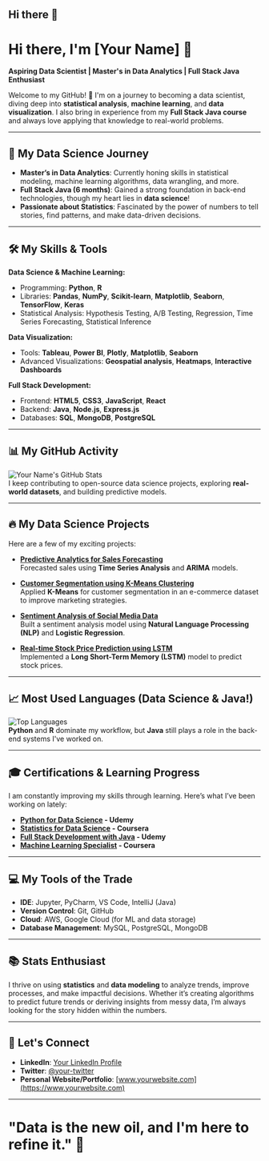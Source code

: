 ## Hi there 👋

# Hi there, I'm [Your Name] 👋  
**Aspiring Data Scientist | Master's in Data Analytics | Full Stack Java Enthusiast**

Welcome to my GitHub! 🌱 I'm on a journey to becoming a data scientist, diving deep into **statistical analysis**, **machine learning**, and **data visualization**. I also bring in experience from my **Full Stack Java course** and always love applying that knowledge to real-world problems.

---

## 🚀 My Data Science Journey
- **Master’s in Data Analytics**: Currently honing skills in statistical modeling, machine learning algorithms, data wrangling, and more.
- **Full Stack Java (6 months)**: Gained a strong foundation in back-end technologies, though my heart lies in **data science**!
- **Passionate about Statistics**: Fascinated by the power of numbers to tell stories, find patterns, and make data-driven decisions.

---

## 🛠️ My Skills & Tools
**Data Science & Machine Learning:**
- Programming: **Python**, **R**
- Libraries: **Pandas**, **NumPy**, **Scikit-learn**, **Matplotlib**, **Seaborn**, **TensorFlow**, **Keras**
- Statistical Analysis: Hypothesis Testing, A/B Testing, Regression, Time Series Forecasting, Statistical Inference

**Data Visualization:**
- Tools: **Tableau**, **Power BI**, **Plotly**, **Matplotlib**, **Seaborn**
- Advanced Visualizations: **Geospatial analysis**, **Heatmaps**, **Interactive Dashboards**

**Full Stack Development:**
- Frontend: **HTML5**, **CSS3**, **JavaScript**, **React**
- Backend: **Java**, **Node.js**, **Express.js**
- Databases: **SQL**, **MongoDB**, **PostgreSQL**

---

## 📊 My GitHub Activity  
![Your Name's GitHub Stats](https://github-readme-stats.vercel.app/api?username=Pratyusha108&count_private=true&show_icons=true&hide_title=true&theme=radical)  
I keep contributing to open-source data science projects, exploring **real-world datasets**, and building predictive models.

---

## 🔥 My Data Science Projects
Here are a few of my exciting projects:

- **[Predictive Analytics for Sales Forecasting](https://github.com/your-username/project1)**  
  Forecasted sales using **Time Series Analysis** and **ARIMA** models.

- **[Customer Segmentation using K-Means Clustering](https://github.com/your-username/project2)**  
  Applied **K-Means** for customer segmentation in an e-commerce dataset to improve marketing strategies.

- **[Sentiment Analysis of Social Media Data](https://github.com/your-username/project3)**  
  Built a sentiment analysis model using **Natural Language Processing (NLP)** and **Logistic Regression**.

- **[Real-time Stock Price Prediction using LSTM](https://github.com/your-username/project4)**  
  Implemented a **Long Short-Term Memory (LSTM)** model to predict stock prices.

---

## 📈 Most Used Languages (Data Science & Java!)
![Top Languages](https://github-readme-stats.vercel.app/api/top-langs/?username=Pratyusha108&layout=compact&theme=radical)  
**Python** and **R** dominate my workflow, but **Java** still plays a role in the back-end systems I've worked on.

---

## 🎓 Certifications & Learning Progress
I am constantly improving my skills through learning. Here’s what I’ve been working on lately:

- **[Python for Data Science](https://www.udemy.com/course/python-for-data-science/) - Udemy**  
- **[Statistics for Data Science](https://www.coursera.org/courses/statistics-for-data-science) - Coursera**  
- **[Full Stack Development with Java](https://www.udemy.com/course/full-stack-java-development/) - Udemy**  
- **[Machine Learning Specialist](https://www.coursera.org/learn/machine-learning) - Coursera**  

---

## 💻 My Tools of the Trade  
- **IDE**: Jupyter, PyCharm, VS Code, IntelliJ (Java)  
- **Version Control**: Git, GitHub  
- **Cloud**: AWS, Google Cloud (for ML and data storage)  
- **Database Management**: MySQL, PostgreSQL, MongoDB  

---

## 📚 Stats Enthusiast
I thrive on using **statistics** and **data modeling** to analyze trends, improve processes, and make impactful decisions. Whether it’s creating algorithms to predict future trends or deriving insights from messy data, I’m always looking for the story hidden within the numbers.

---

## 💬 Let's Connect
- **LinkedIn**: [Your LinkedIn Profile](https://www.linkedin.com/in/your-profile)
- **Twitter**: [@your-twitter](https://twitter.com/your-twitter)
- **Personal Website/Portfolio**: [www.yourwebsite.com](https://www.yourwebsite.com)

---

# "Data is the new oil, and I'm here to refine it." 🚀
